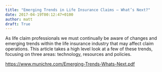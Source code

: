 ```yaml
---
title: "Emerging Trends in Life Insurance Claims – What’s Next?"
date: 2017-04-19T00:12:47+0100
author: matt
draft: True
---
```

As life claim professionals we must continually be aware of changes and emerging trends within the life insurance industry that may affect claim operations. This article takes a high level look at a few of these trends, focusing on three areas: technology, resources and policies.

[ https://www.munichre.com/Emerging-Trends-Whats-Next.pdf ]( https://www.munichre.com/site/marclife-mobile/get/documents_E948781198/marclife/assset.marclife/Documents/Publications/Emerging-Trends-Whats-Next.pdf )

